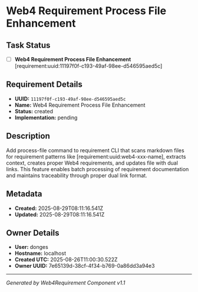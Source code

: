 # Web4 Requirement Process File Enhancement

## Task Status
- [ ] **Web4 Requirement Process File Enhancement** [requirement:uuid:11197f0f-c193-49af-98ee-d546595aed5c]

## Requirement Details

- **UUID:** `11197f0f-c193-49af-98ee-d546595aed5c`
- **Name:** Web4 Requirement Process File Enhancement
- **Status:** created
- **Implementation:** pending

## Description

Add process-file command to requirement CLI that scans markdown files for requirement patterns like [requirement:uuid:web4-xxx-name], extracts context, creates proper Web4 requirements, and updates file with dual links. This feature enables batch processing of requirement documentation and maintains traceability through proper dual link format.

## Metadata

- **Created:** 2025-08-29T08:11:16.541Z
- **Updated:** 2025-08-29T08:11:16.541Z

## Owner Details

- **User:** donges
- **Hostname:** localhost
- **Created UTC:** 2025-08-26T11:00:30.522Z
- **Owner UUID:** 7e65139d-38cf-4f34-b769-0a86dd3a94e3

---

*Generated by Web4Requirement Component v1.1*